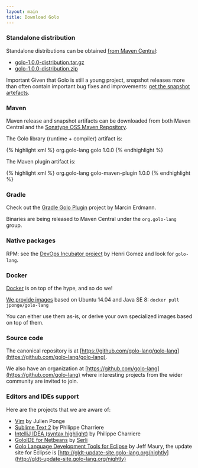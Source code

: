 ```yaml
---
layout: main
title: Download Golo
---
```


### Standalone distribution

Standalone distributions can be obtained [from Maven Central](http://search.maven.org/#browse|1246390074):

* [golo-1.0.0-distribution.tar.gz](http://search.maven.org/remotecontent?filepath=org/golo-lang/golo/1.0.0/golo-1.0.0-distribution.tar.gz)
* [golo-1.0.0-distribution.zip](http://search.maven.org/remotecontent?filepath=org/golo-lang/golo/1.0.0/golo-1.0.0-distribution.zip)

<span class="label label-important">Important</span>
Given that Golo is still a young project, snapshot releases more than often contain important bug
fixes and improvements:
[get the snapshot artefacts](https://oss.sonatype.org/content/repositories/snapshots/org/golo-lang/golo/).

### Maven

Maven release and snapshot artifacts can be downloaded from both Maven Central and the
[Sonatype OSS Maven Repository](https://docs.sonatype.org/display/Repository/Sonatype+OSS+Maven+Repository+Usage+Guide).

The Golo library (runtime + compiler) artifact is:

{% highlight xml %}
<groupId>org.golo-lang</groupId>
<artifactId>golo</artifactId>
<version>1.0.0</version>
{% endhighlight %}

The Maven plugin artifact is:

{% highlight xml %}
<groupId>org.golo-lang</groupId>
<artifactId>golo-maven-plugin</artifactId>
<version>1.0.0</version>
{% endhighlight %}

### Gradle

Check out the [Gradle Golo Plugin](https://github.com/golo-lang/gradle-golo-plugin) project by
Marcin Erdmann.

Binaries are being released to Maven Central under the `org.golo-lang` group.

### Native packages

RPM: see the [DevOps Incubator project](https://github.com/hgomez/devops-incubator) by Henri Gomez
and look for `golo-lang`.

### Docker

[Docker](http://docker.com/) is on top of the hype, and so do we!

[We provide images](https://registry.hub.docker.com/u/jponge/golo-lang/) based on Ubuntu 14.04 and Java SE 8: `docker pull jponge/golo-lang`

You can either use them as-is, or derive your own specialized images based on top of them.

### Source code

The canonical repository is at [https://github.com/golo-lang/golo-lang](https://github.com/golo-lang/golo-lang).

We also have an organization at [https://github.com/golo-lang](https://github.com/golo-lang) where interesting
projects from the wider community are invited to join.

### Editors and IDEs support

Here are the projects that we are aware of:

- [Vim](https://github.com/jponge/vim-golo) by Julien Ponge
- [Sublime Text 2](https://github.com/k33g/sublime-golo) by Philippe Charriere
- [IntelliJ IDEA (syntax highlight)](https://github.com/k33g/golo-storm) by Philippe Charriere
- [GoloIDE for Netbeans](https://github.com/golo-lang/golo-netbeans) by [Serli](http://www.serli.com/)
- [Golo Language Development Tools for Eclipse](https://github.com/golo-lang/gldt) by Jeff Maury, the
  update site for Eclipse is [http://gldt-update-site.golo-lang.org/nightly](http://gldt-update-site.golo-lang.org/nightly)
